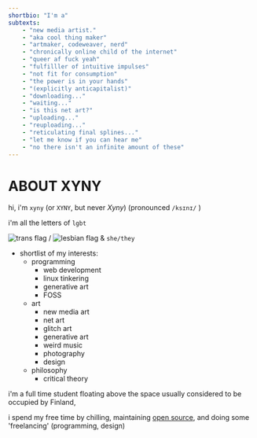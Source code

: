 ```yaml
---
shortbio: "I'm a"
subtexts:
    - "new media artist."
    - "aka cool thing maker"
    - "artmaker, codeweaver, nerd"
    - "chronically online child of the internet"
    - "queer af fuck yeah"
    - "fulfilller of intuitive impulses"
    - "not fit for consumption"
    - "the power is in your hands"
    - "(explicitly anticapitalist)"
    - "downloading..."
    - "waiting..."
    - "is this net art?"
    - "uploading..."
    - "reuploading..."
    - "reticulating final splines..."
    - "let me know if you can hear me"
    - "no there isn't an infinite amount of these"
---
```


# ABOUT XYNY

hi, i'm `xyny` (or `XYNY`, but never _Xyny_) (pronounced `/ksɪnɪ/` )

i'm all the letters of `lgbt`

<img src="/trans.svg" alt="trans flag" class="h-4 inline"> / <img src="/lesbian.svg" alt="lesbian flag" class="h-4 inline"> &
`she/they`

-   shortlist of my interests:
    -   programming
        -   web development
        -   linux tinkering
        -   generative art
        -   FOSS
    -   art
        -   new media art
        -   net art
        -   glitch art
        -   generative art
        -   weird music
        -   photography
        -   design
    -   philosophy
        -   critical theory

i'm a full time student floating above the space usually considered to be occupied by Finland,

i spend my free time by chilling, maintaining [open source](https://blue-build.org/), and doing some 'freelancing' (programming, design)
